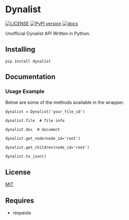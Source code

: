 # Dynalist
[![LICENSE](https://img.shields.io/badge/license-MIT-brightgreen.svg?style=flat-square)](https://img.shields.io/badge/license-MIT-brightgreen.svg?style=flat-square)
[![PyPI version](https://badge.fury.io/py/dynalist.svg)](https://badge.fury.io/py/dynalist)
[![docs](https://readthedocs.org/projects/dynalist/badge/?version=latest&style=flat-square)](https://readthedocs.org/projects/dynalist/badge/?version=latest&style=flat-square)

Unofficial Dynalist API Written in Python.

## Installing

```
pip install dynalist
```

## Documentation

### Usage Example

Below are some of the methods available in the wrapper.

```
dynalist = Dynalist('your_file_id')

dynalist.file  # file info

dynalist.doc  # document

dynalist.get_node(node_id='root')

dynalist.get_children(node_id='root')

dynalist.to_json()

```

## License
[MIT](https://opensource.org/licenses/MIT)

## Requires
* requests
